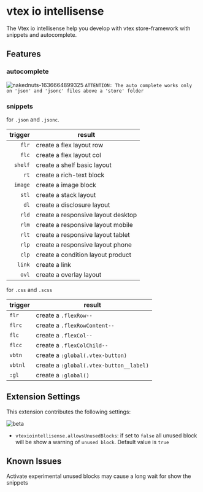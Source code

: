 # vtex io intellisense

The Vtex io intellisense help you develop with vtex store-framework with snippets and autocomplete.

## Features

### autocomplete 

![nakednuts-1636664899325](https://user-images.githubusercontent.com/48053804/141369446-3df45670-6d9b-4f4b-8e96-435518b884d9.gif)
`ATTENTION: The auto complete works only on 'json' and 'jsonc' files above a 'store' folder `

### snippets 

for `.json` and `.jsonc`.

| trigger   | result                             |
| --------: | ---------------------------------- |
| `flr`     | create a flex layout row           |
| `flc`     | create a flex layout col           |
| `shelf`   | create a shelf basic layout        |
| `rt`      | create a rich-text block           |
| `image`   | create a image block               |
| `stl`     | create a stack layout              |
| `dl`      | create a disclosure layout         |
| `rld`     | create a responsive layout desktop |
| `rlm`     | create a responsive layout mobile  |
| `rlt`     | create a responsive layout tablet  |
| `rlp`     | create a responsive layout phone   |
| `clp`     | create a condition layout product  |
| `link`    | create a link                      |
| `ovl`     | create a overlay layout            |

for `.css` and  `.scss`

| trigger |  result                                     |
| ------- | --------------------------------------------|
| `flr`   | create a `.flexRow--`                       |
| `flrc`  | create a `.flexRowContent--`                |
| `flc`   | create a `.flexCol--`                       |
| `flcc`  | create a `.flexColChild--`                  |
| `vbtn`  | create a `:global(.vtex-button)`            |
| `vbtnl` | create a `:global(.vtex-button__label)`     |
| `:gl`   | create a `:global()`                        |

<!-- 

## Requirements

If you have any requirements or dependencies, add a section describing those and how to install and configure them. -->

## Extension Settings

This extension contributes the following settings:


![beta](https://img.shields.io/badge/-beta-red)
* `vtexiointellisense.allowsUnusedBlocks`: if set to `false` all unused block will be show a warning of `unused block`. Default value is `true`


## Known Issues

Activate experimental unused blocks may cause a long wait for show the snippets

<!--
## Release Notes

Users appreciate release notes as you update your extension.

### 1.0.0

Initial release of ...

### 1.0.1

Fixed issue #.

### 1.1.0

Added features X, Y, and Z.

-----------------------------------------------------------------------------------------------------------

## Working with Markdown

**Note:** You can author your README using Visual Studio Code.  Here are some useful editor keyboard shortcuts:

* Split the editor (`Cmd+\` on macOS or `Ctrl+\` on Windows and Linux)
* Toggle preview (`Shift+CMD+V` on macOS or `Shift+Ctrl+V` on Windows and Linux)
* Press `Ctrl+Space` (Windows, Linux) or `Cmd+Space` (macOS) to see a list of Markdown snippets

### For more information

* [Visual Studio Code's Markdown Support](http://code.visualstudio.com/docs/languages/markdown)
* [Markdown Syntax Reference](https://help.github.com/articles/markdown-basics/)

**Enjoy!** -->
